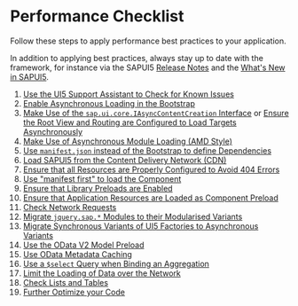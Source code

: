 <!-- loio9c6400eb7dc145b78e94a81e6e390780 -->

# Performance Checklist

Follow these steps to apply performance best practices to your application.

In addition to applying best practices, always stay up to date with the framework, for instance via the SAPUI5 [Release Notes](https://ui5.sap.com/#/releasenotes.html) and the [What's New in SAPUI5](../01_Whats-New/what-s-new-in-sapui5-99ac68a.md).

1.  [Use the UI5 Support Assistant to Check for Known Issues](../04_Essentials/support-assistant-57ccd7d.md)
2.  [Enable Asynchronous Loading in the Bootstrap](use-asynchronous-loading-676b636.md#loio676b636446c94eada183b1218a824717__section_EALB)
3.  [Make Use of the `sap.ui.core.IAsyncContentCreation` Interface](use-asynchronous-loading-676b636.md#loio676b636446c94eada183b1218a824717__section_AsyncInterface) or [Ensure the Root View and Routing are Configured to Load Targets Asynchronously](use-asynchronous-loading-676b636.md#loio676b636446c94eada183b1218a824717__section_RootViewRoutingConfiguration) 
4.  [Make Use of Asynchronous Module Loading \(AMD Style\)](use-asynchronous-loading-676b636.md#loio676b636446c94eada183b1218a824717__section_AsyncModuleLoading)
5.  [Use `manifest.json` instead of the Bootstrap to define Dependencies](../05_Developing_Apps/performance-speed-up-your-app-408b40e.md#loio408b40efed3c416681e1bd8cdd8910d4__section_ManifestJson)
6.  [Load SAPUI5 from the Content Delivery Network \(CDN\)](../05_Developing_Apps/performance-speed-up-your-app-408b40e.md#loio408b40efed3c416681e1bd8cdd8910d4__section_LoadFromCDN)
7.  [Ensure that all Resources are Properly Configured to Avoid 404 Errors](../05_Developing_Apps/performance-speed-up-your-app-408b40e.md#loio408b40efed3c416681e1bd8cdd8910d4__section_Resources404)
8.  [Use "manifest first" to load the Component](../05_Developing_Apps/performance-speed-up-your-app-408b40e.md#loio408b40efed3c416681e1bd8cdd8910d4__section_ManifestFirst)
9.  [Ensure that Library Preloads are Enabled](../05_Developing_Apps/performance-speed-up-your-app-408b40e.md#loio408b40efed3c416681e1bd8cdd8910d4__section_LibraryPreloads)
10. [Ensure that Application Resources are Loaded as Component Preload](../05_Developing_Apps/performance-speed-up-your-app-408b40e.md#loio408b40efed3c416681e1bd8cdd8910d4__section_ComponentPreload)
11. [Check Network Requests](../05_Developing_Apps/performance-speed-up-your-app-408b40e.md#loio408b40efed3c416681e1bd8cdd8910d4__section_NetworkRequests)
12. [Migrate `jquery.sap.*` Modules to their Modularised Variants](../05_Developing_Apps/performance-speed-up-your-app-408b40e.md#loio408b40efed3c416681e1bd8cdd8910d4__section_MigrateJquery)
13. [Migrate Synchronous Variants of UI5 Factories to Asynchronous Variants](../05_Developing_Apps/performance-speed-up-your-app-408b40e.md#loio408b40efed3c416681e1bd8cdd8910d4__section_MigrateFactories)
14. [Use the OData V2 Model Preload](../05_Developing_Apps/performance-speed-up-your-app-408b40e.md#loio408b40efed3c416681e1bd8cdd8910d4__section_ModelPreload) 
15. [Use OData Metadata Caching](../05_Developing_Apps/performance-speed-up-your-app-408b40e.md#loio408b40efed3c416681e1bd8cdd8910d4__section_MetadataCaching)
16. [Use a `$select` Query when Binding an Aggregation](../05_Developing_Apps/performance-speed-up-your-app-408b40e.md#loio408b40efed3c416681e1bd8cdd8910d4__section_useSelectQuery)
17. [Limit the Loading of Data over the Network](../05_Developing_Apps/performance-issues-966d67c.md#loio966d67c8cc5046419d1b35556cd9e447__section_LLAOD)
18. [Check Lists and Tables](../05_Developing_Apps/performance-speed-up-your-app-408b40e.md#loio408b40efed3c416681e1bd8cdd8910d4__section_ListsTables)
19. [Further Optimize your Code](../05_Developing_Apps/performance-speed-up-your-app-408b40e.md#loio408b40efed3c416681e1bd8cdd8910d4__section_OptimizeCode)

